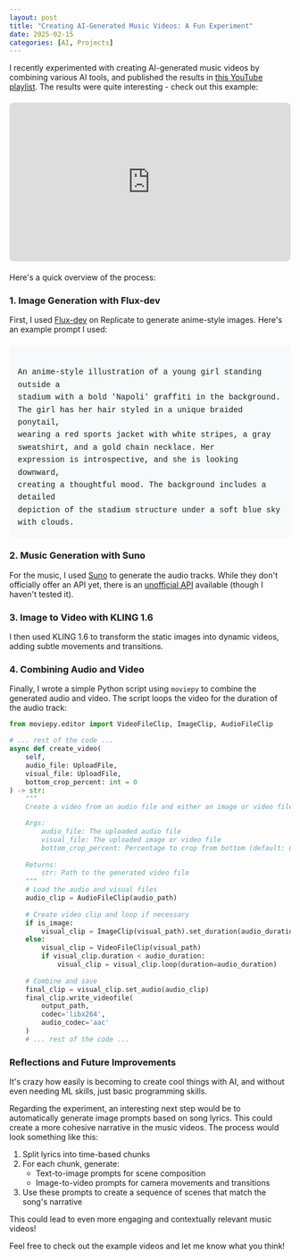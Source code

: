 ```yaml
---
layout: post
title: "Creating AI-Generated Music Videos: A Fun Experiment"
date: 2025-02-15
categories: [AI, Projects]
---
```


I recently experimented with creating AI-generated music videos by combining various AI tools, and published the results in [this YouTube playlist](https://www.youtube.com/playlist?list=PLUf8wGHNmTFOquH69NS-XMX9By75Y9dlV). The results were quite interesting - check out this example:

<div style="position: relative; padding-bottom: 56.25%; height: 0; overflow: hidden; max-width: 100%; border-radius: 8px; margin: 20px 0;">
    <iframe 
        src="https://www.youtube.com/embed/ltktlw9t-sw" 
        style="position: absolute; top: 0; left: 0; width: 100%; height: 100%;" 
        frameborder="0" 
        allow="accelerometer; autoplay; clipboard-write; encrypted-media; gyroscope; picture-in-picture" 
        allowfullscreen>
    </iframe>
</div>


Here's a quick overview of the process:

### 1. Image Generation with Flux-dev

First, I used [Flux-dev](https://replicate.com/black-forest-labs/flux-dev) on Replicate to generate anime-style images. Here's an example prompt I used:

<div style="max-width: 600px; white-space: pre-wrap; background: #f8f9fa; padding: 15px; border-radius: 8px; margin: 20px 0; font-family: 'Courier New', monospace; line-height: 1.6;">
An anime-style illustration of a young girl standing outside a 
stadium with a bold 'Napoli' graffiti in the background. 
The girl has her hair styled in a unique braided ponytail, 
wearing a red sports jacket with white stripes, a gray 
sweatshirt, and a gold chain necklace. Her 
expression is introspective, and she is looking downward, 
creating a thoughtful mood. The background includes a detailed 
depiction of the stadium structure under a soft blue sky with clouds.
</div>

### 2. Music Generation with Suno

For the music, I used [Suno](https://suno.com/) to generate the audio tracks. While they don't officially offer an API yet, there is an [unofficial API](https://github.com/gcui-art/suno-api) available (though I haven't tested it).

### 3. Image to Video with KLING 1.6

I then used KLING 1.6 to transform the static images into dynamic videos, adding subtle movements and transitions.

### 4. Combining Audio and Video

Finally, I wrote a simple Python script using `moviepy` to combine the generated audio and video. The script loops the video for the duration of the audio track:

```python
from moviepy.editor import VideoFileClip, ImageClip, AudioFileClip

# ... rest of the code ...
async def create_video(
    self,
    audio_file: UploadFile,
    visual_file: UploadFile,
    bottom_crop_percent: int = 0
) -> str:
    """
    Create a video from an audio file and either an image or video file.

    Args:
        audio_file: The uploaded audio file
        visual_file: The uploaded image or video file
        bottom_crop_percent: Percentage to crop from bottom (default: 0)
        
    Returns:
        str: Path to the generated video file
    """
    # Load the audio and visual files
    audio_clip = AudioFileClip(audio_path)
    
    # Create video clip and loop if necessary
    if is_image:
        visual_clip = ImageClip(visual_path).set_duration(audio_duration)
    else:
        visual_clip = VideoFileClip(visual_path)
        if visual_clip.duration < audio_duration:
            visual_clip = visual_clip.loop(duration=audio_duration)
    
    # Combine and save
    final_clip = visual_clip.set_audio(audio_clip)
    final_clip.write_videofile(
        output_path,
        codec='libx264',
        audio_codec='aac'
    )
    # ... rest of the code ...
```

### Reflections and Future Improvements

It's crazy how easily is becoming to create cool things with AI, and without even needing ML skills, just basic programming skills.

Regarding the experiment, an interesting next step would be to automatically generate image prompts based on song lyrics. This could create a more cohesive narrative in the music videos. The process would look something like this:

1. Split lyrics into time-based chunks
2. For each chunk, generate:
   - Text-to-image prompts for scene composition
   - Image-to-video prompts for camera movements and transitions
3. Use these prompts to create a sequence of scenes that match the song's narrative

This could lead to even more engaging and contextually relevant music videos!

Feel free to check out the example videos and let me know what you think! 
